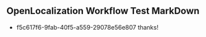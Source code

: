 ## OpenLocalization Workflow Test MarkDown
* f5c617f6-9fab-40f5-a559-29078e56e807 
thanks!<!--HONumber=Mar16_HO3-->
